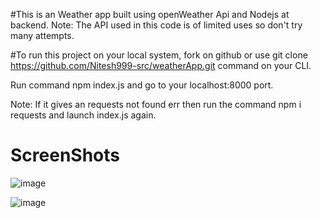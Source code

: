 #This is an Weather app built using openWeather Api and Nodejs at backend.
Note: The API used in this code is of limited uses so don't try many attempts.

#To run this project on your local system, fork on github or use 
git clone https://github.com/Nitesh999-src/weatherApp.git  command on your CLI.

Run command npm index.js and go to your localhost:8000 port.

Note: If it gives an requests not found err then run the command 
npm i requests
and launch index.js again.

# ScreenShots
![image](https://github.com/user-attachments/assets/34cca97f-6e8f-4b4e-8793-5e05996578b7)


![image](https://github.com/user-attachments/assets/1b88194f-1ea2-4b5c-8476-bea19ec71a38)
